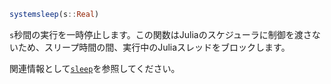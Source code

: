 ```julia
systemsleep(s::Real)
```

`s`秒間の実行を一時停止します。この関数はJuliaのスケジューラに制御を渡さないため、スリープ時間の間、実行中のJuliaスレッドをブロックします。

関連情報として[`sleep`](@ref)を参照してください。
